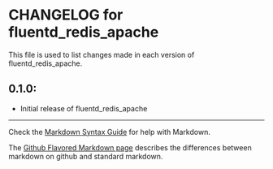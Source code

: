 # CHANGELOG for fluentd_redis_apache

This file is used to list changes made in each version of fluentd_redis_apache.

## 0.1.0:

* Initial release of fluentd_redis_apache

- - -
Check the [Markdown Syntax Guide](http://daringfireball.net/projects/markdown/syntax) for help with Markdown.

The [Github Flavored Markdown page](http://github.github.com/github-flavored-markdown/) describes the differences between markdown on github and standard markdown.
